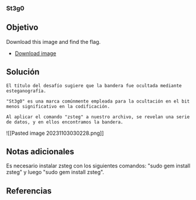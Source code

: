 ### St3g0
## Objetivo
Download this image and find the flag.

- [Download image](https://artifacts.picoctf.net/c/215/pico.flag.png)
## Solución 
```shell
El título del desafío sugiere que la bandera fue ocultada mediante esteganografía.

"St3g0" es una marca comúnmente empleada para la ocultación en el bit menos significativo en la codificación.

Al aplicar el comando "zsteg" a nuestro archivo, se revelan una serie de datos, y en ellos encontramos la bandera.
```
![[Pasted image 20231103030228.png]]
## Notas adicionales
Es necesario instalar zsteg con los siguientes comandos: "sudo gem install zsteg" y luego "sudo gem install zsteg".
## Referencias